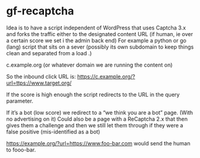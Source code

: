 # gf-recaptcha
Idea is to have a script independent of WordPress that uses Captcha 3.x and forks the traffic either to the designated content URL (if human, ie over a certain score we set i the admin back end) For example a python or go (lang) script that sits on a sever (possibly its own subdomain to keep things clean and separated from a load .)

c.example.org (or whatever domain we are running the content on)

So the inbound click URL is:
https://c.example.org/?url=ttps://www.target.org/

If the score is high enough the script redirects to the URL in the query parameter.

If it’s a bot (low score) we redirect to a “we think you are a bot” page. (With no advertising on it) Could also be a page with a ReCaptcha 2.x that then gives them a challenge and then we still let them through if they were a false positive (mis-identified as a bot)



https://example.org/?url=https://www.foo-bar.com would send the human to fooo-bar.

